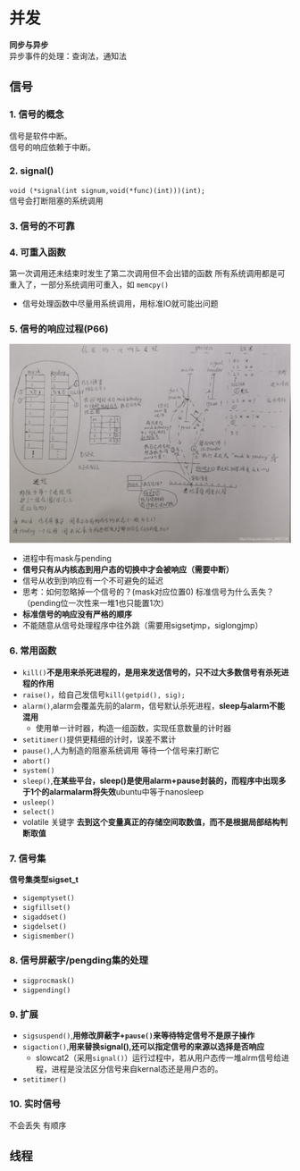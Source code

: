 # 并发
**同步与异步**  
异步事件的处理：查询法，通知法 

## 信号
### 1. 信号的概念
  信号是软件中断。  
  信号的响应依赖于中断。
### 2. signal()
  `void (*signal(int signum,void(*func)(int)))(int);`  
  信号会打断阻塞的系统调用
### 3. 信号的不可靠
### 4. 可重入函数 
  第一次调用还未结束时发生了第二次调用但不会出错的函数
  所有系统调用都是可重入了，一部分系统调用可重入，如 `memcpy()`
- 信号处理函数中尽量用系统调用，用标准IO就可能出问题
### 5. 信号的响应过程(P66)
![](./assets/1.jpg)
- 进程中有mask与pending  
- **信号只有从内核态到用户态的切换中才会被响应（需要中断）**   
- 信号从收到到响应有一个不可避免的延迟  
- 思考：如何忽略掉一个信号的？(mask对应位置0)  标准信号为什么丢失？（pending位一次性来一堆1也只能置1次）  
- **标准信号的响应没有严格的顺序**
- 不能随意从信号处理程序中往外跳（需要用sigsetjmp，siglongjmp）

### 6. 常用函数
- `kill()`**不是用来杀死进程的，是用来发送信号的，只不过大多数信号有杀死进程的作用**
- `raise()`，给自己发信号`kill(getpid(), sig);`
- `alarm()`,alarm会覆盖先前的alarm，信号默认杀死进程，**sleep与alarm不能混用**
  - 使用单一计时器，构造一组函数，实现任意数量的计时器
- `setitimer()`提供更精细的计时，误差不累计
- `pause()`,人为制造的阻塞系统调用 等待一个信号来打断它
- `abort()`
- `system()`
- `sleep()`,**在某些平台，sleep()是使用alarm+pause封装的，而程序中出现多于1个的alarmalarm将失效**ubuntu中等于nanosleep
- `usleep()`
- `select()`
- volatile 关键字
**去到这个变量真正的存储空间取数值，而不是根据局部结构判断取值**
### 7. 信号集
**信号集类型sigset_t**
- `sigemptyset()`
- `sigfillset()`
- `sigaddset()`
- `sigdelset()`
- `sigismember()`
### 8. 信号屏蔽字/pengding集的处理
- `sigprocmask()`
- `sigpending()`
### 9. 扩展
- `sigsuspend()`,**用修改屏蔽字+`pause()`来等待特定信号不是原子操作**
- `sigaction()`,**用来替换signal(),还可以指定信号的来源以选择是否响应**  
  - slowcat2（采用`signal()`）运行过程中，若从用户态传一堆alrm信号给进程，进程是没法区分信号来自kernal态还是用户态的。
- `setitimer()`
### 10. 实时信号
不会丢失 有顺序
## 线程